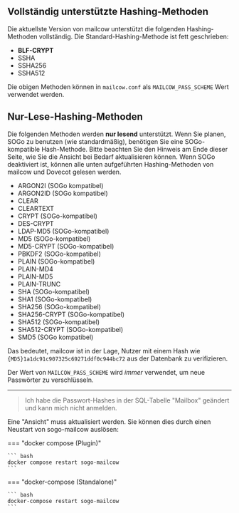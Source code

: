 ## Vollständig unterstützte Hashing-Methoden

Die aktuellste Version von mailcow unterstützt die folgenden Hashing-Methoden vollständig.
Die Standard-Hashing-Methode ist fett geschrieben:

- **BLF-CRYPT**
- SSHA
- SSHA256
- SSHA512

Die obigen Methoden können in `mailcow.conf` als `MAILCOW_PASS_SCHEME` Wert verwendet werden.

## Nur-Lese-Hashing-Methoden

Die folgenden Methoden werden **nur lesend** unterstützt.
Wenn Sie planen, SOGo zu benutzen (wie standardmäßig), benötigen Sie eine SOGo-kompatible Hash-Methode. Bitte beachten Sie den Hinweis am Ende dieser Seite, wie Sie die Ansicht bei Bedarf aktualisieren können.
Wenn SOGo deaktiviert ist, können alle unten aufgeführten Hashing-Methoden von mailcow und Dovecot gelesen werden.

- ARGON2I (SOGo kompatibel)
- ARGON2ID (SOGo kompatibel)
- CLEAR
- CLEARTEXT
- CRYPT (SOGo-kompatibel)
- DES-CRYPT
- LDAP-MD5 (SOGo-kompatibel)
- MD5 (SOGo-kompatibel)
- MD5-CRYPT (SOGo-kompatibel)
- PBKDF2 (SOGo-kompatibel)
- PLAIN (SOGo-kompatibel)
- PLAIN-MD4
- PLAIN-MD5
- PLAIN-TRUNC
- SHA (SOGo-kompatibel)
- SHA1 (SOGo-kompatibel)
- SHA256 (SOGo-kompatibel)
- SHA256-CRYPT (SOGo-kompatibel)
- SHA512 (SOGo-kompatibel)
- SHA512-CRYPT (SOGo-kompatibel)
- SMD5 (SOGo kompatibel)

Das bedeutet, mailcow ist in der Lage, Nutzer mit einem Hash wie `{MD5}1a1dc91c907325c69271ddf0c944bc72` aus der Datenbank zu verifizieren.

Der Wert von `MAILCOW_PASS_SCHEME` wird _immer_ verwendet, um neue Passwörter zu verschlüsseln.

---

> Ich habe die Passwort-Hashes in der SQL-Tabelle "Mailbox" geändert und kann mich nicht anmelden.

Eine "Ansicht" muss aktualisiert werden. Sie können dies durch einen Neustart von sogo-mailcow auslösen: 

=== "docker compose (Plugin)"

    ``` bash
    docker compose restart sogo-mailcow
    ```

=== "docker-compose (Standalone)"

    ``` bash
	docker-compose restart sogo-mailcow
    ```